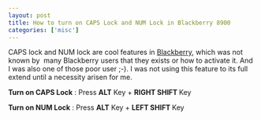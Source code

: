 ```yaml
---
layout: post
title: How to turn on CAPS Lock and NUM Lock in Blackberry 8900
categories: ['misc']
---
```

CAPS lock and NUM lock are cool features in <a href="{{site.url}}/tag/blackberry">Blackberry</a>, which was not known by  many Blackberry users that they exists or how to activate it. And I was also one of those poor user ;-). I was not using this feature to its full extend until a necessity arisen for me.

<strong>Turn on CAPS Lock</strong> : Press <strong>ALT</strong> Key + <strong>RIGHT SHIFT </strong>Key

<strong>Turn on NUM Lock</strong> : Press <strong>ALT</strong> Key + <strong>LEFT SHIFT </strong>Key
